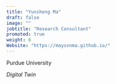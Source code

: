 ```yaml
---
title: "Yunsheng Ma"
draft: false
image: ""
jobtitle: "Research Consultant"
promoted: true
weight: 6
Website: "https://maysonma.github.io/" 
---
```


Purdue University

*Digital Twin*



